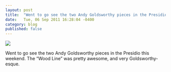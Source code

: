 ```yaml
---
layout: post
title:  "Went to go see the two Andy Goldsworthy pieces in the Presidio..."
date:   Tue, 06 Sep 2011 16:28:04 -0400
category: blog
published: false
---
```


![](http://24.media.tumblr.com/tumblr_lr4bisF0bH1qj01vjo1_500.jpg)  


Went to go see the two Andy Goldsworthy pieces in the Presidio this weekend.
The “Wood Line” was pretty awesome, and very Goldsworthy-esque.
